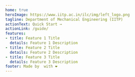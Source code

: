 ```yaml
---
home: true
heroImage: https://www.iitp.ac.in/ilc/img/left_logo.png
tagline: Department of Mechanical Engineering (IITP)
actionText: Quick Start →
actionLink: /guide/
features:
- title: Feature 1 Title
  details: Feature 1 Description
- title: Feature 2 Title
  details: Feature 2 Description
- title: Feature 3 Title
  details: Feature 3 Description
footer: Made by  with ❤️
---
```

